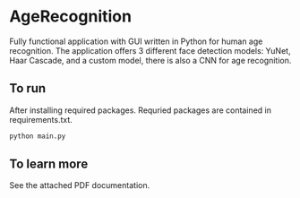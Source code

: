 # AgeRecognition

Fully functional application with GUI written in Python for human age recognition. The application offers 3 different face detection models: YuNet, Haar Cascade, and a custom model, there is also a CNN for age recognition.

## To run
After installing required packages. Requried packages are contained in requirements.txt.
```Python
python main.py
```
## To learn more
See the attached PDF documentation.

